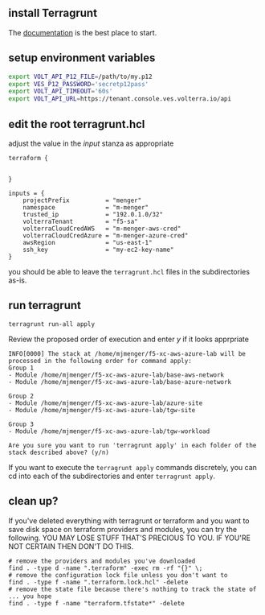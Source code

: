 ## install Terragrunt
The [documentation](https://terragrunt.gruntwork.io/docs/getting-started/install/) is the best place to start.

## setup environment variables
```bash
export VOLT_API_P12_FILE=/path/to/my.p12
export VES_P12_PASSWORD='secretp12pass'
export VOLT_API_TIMEOUT='60s'
export VOLT_API_URL=https://tenant.console.ves.volterra.io/api
```

## edit the root terragrunt.hcl
adjust the value in the *input* stanza as appropriate
```hcl
terraform {


}

inputs = {
    projectPrefix          = "menger"
    namespace              = "m-menger"
    trusted_ip             = "192.0.1.0/32"
    volterraTenant         = "f5-sa"
    volterraCloudCredAWS   = "m-menger-aws-cred"
    volterraCloudCredAzure = "m-menger-azure-cred"
    awsRegion              = "us-east-1"
    ssh_key                = "my-ec2-key-name"
}
```
you should be able to leave the ```terragrunt.hcl``` files in the subdirectories as-is.

## run terragrunt

```shell
terragrunt run-all apply
```

Review the proposed order of execution and enter *y* if it looks apprpriate 
```shell
INFO[0000] The stack at /home/mjmenger/f5-xc-aws-azure-lab will be processed in the following order for command apply:
Group 1
- Module /home/mjmenger/f5-xc-aws-azure-lab/base-aws-network
- Module /home/mjmenger/f5-xc-aws-azure-lab/base-azure-network

Group 2
- Module /home/mjmenger/f5-xc-aws-azure-lab/azure-site
- Module /home/mjmenger/f5-xc-aws-azure-lab/tgw-site

Group 3
- Module /home/mjmenger/f5-xc-aws-azure-lab/tgw-workload
 
Are you sure you want to run 'terragrunt apply' in each folder of the stack described above? (y/n) 
```

If you want to execute the ```terragrunt apply``` commands discretely, you can cd into each of the subdirectories and enter ```terragrunt apply```.




## clean up?
If you've deleted everything with terragrunt or terraform and you want to save disk space on terraform providers and modules, you can try the following. YOU MAY LOSE STUFF THAT'S PRECIOUS TO YOU. IF YOU'RE NOT CERTAIN THEN DON'T DO THIS.
```shell
# remove the providers and modules you've downloaded
find . -type d -name ".terraform" -exec rm -rf "{}" \;
# remove the configuration lock file unless you don't want to 
find . -type f -name ".terraform.lock.hcl" -delete
# remove the state file because there's nothing to track the state of ... you hope
find . -type f -name "terraform.tfstate*" -delete
```
